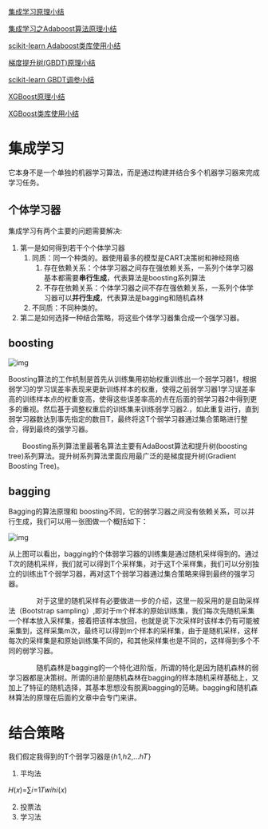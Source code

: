 [集成学习原理小结](https://www.cnblogs.com/pinard/p/6131423.html)

[集成学习之Adaboost算法原理小结](https://www.cnblogs.com/pinard/p/6133937.html)

[scikit-learn Adaboost类库使用小结](https://www.cnblogs.com/pinard/p/6136914.html)





[梯度提升树(GBDT)原理小结](https://www.cnblogs.com/pinard/p/6140514.html)

[scikit-learn GBDT调参小结](https://www.cnblogs.com/pinard/p/6143927.html)

[XGBoost原理小结](https://www.cnblogs.com/pinard/p/10979808.html)

[XGBoost类库使用小结](https://www.cnblogs.com/pinard/p/11114748.html)



# 集成学习

它本身不是一个单独的机器学习算法，而是通过构建并结合多个机器学习器来完成学习任务。

## 个体学习器

集成学习有两个主要的问题需要解决:

1. 第一是如何得到若干个个体学习器
   1. 同质：同一个种类的。器使用最多的模型是CART决策树和神经网络
      1. 存在依赖关系：个体学习器之间存在强依赖关系，一系列个体学习器基本都需要**串行生成**，代表算法是boosting系列算法
      2. 不存在依赖关系：个体学习器之间不存在强依赖关系，一系列个体学习器可以**并行生成**，代表算法是bagging和随机森林
   2. 不同质：不同种类的。
2. 第二是如何选择一种结合策略，将这些个体学习器集合成一个强学习器。

## boosting

![img](https://piggo-picture.oss-cn-hangzhou.aliyuncs.com/1042406-20161204194331365-2142863547.png)

​       Boosting算法的工作机制是首先从训练集用初始权重训练出一个弱学习器1，根据弱学习的学习误差率表现来更新训练样本的权重，使得之前弱学习器1学习误差率高的训练样本点的权重变高，使得这些误差率高的点在后面的弱学习器2中得到更多的重视。然后基于调整权重后的训练集来训练弱学习器2.，如此重复进行，直到弱学习器数达到事先指定的数目T，最终将这T个弱学习器通过集合策略进行整合，得到最终的强学习器。

　　Boosting系列算法里最著名算法主要有AdaBoost算法和提升树(boosting tree)系列算法。提升树系列算法里面应用最广泛的是梯度提升树(Gradient Boosting Tree)。



## bagging

Bagging的算法原理和 boosting不同，它的弱学习器之间没有依赖关系，可以并行生成，我们可以用一张图做一个概括如下：

![img](https://piggo-picture.oss-cn-hangzhou.aliyuncs.com/1042406-20161204200000787-1988863729.png)

从上图可以看出，bagging的个体弱学习器的训练集是通过随机采样得到的。通过T次的随机采样，我们就可以得到T个采样集，对于这T个采样集，我们可以分别独立的训练出T个弱学习器，再对这T个弱学习器通过集合策略来得到最终的强学习器。

　　　　对于这里的随机采样有必要做进一步的介绍，这里一般采用的是自助采样法（Bootstrap sampling）,即对于m个样本的原始训练集，我们每次先随机采集一个样本放入采样集，接着把该样本放回，也就是说下次采样时该样本仍有可能被采集到，这样采集m次，最终可以得到m个样本的采样集，由于是随机采样，这样每次的采样集是和原始训练集不同的，和其他采样集也是不同的，这样得到多个不同的弱学习器。

　　　　随机森林是bagging的一个特化进阶版，所谓的特化是因为随机森林的弱学习器都是决策树。所谓的进阶是随机森林在bagging的样本随机采样基础上，又加上了特征的随机选择，其基本思想没有脱离bagging的范畴。bagging和随机森林算法的原理在后面的文章中会专门来讲。

# 结合策略

我们假定我得到的T个弱学习器是{ℎ1,ℎ2,...ℎ𝑇}

1. 平均法

𝐻(𝑥)=∑𝑖=1𝑇𝑤𝑖ℎ𝑖(𝑥)

2. 投票法
3. 学习法

